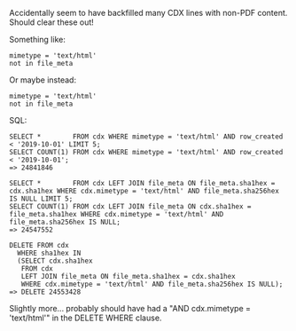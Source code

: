 
Accidentally seem to have backfilled many CDX lines with non-PDF content.
Should clear these out!

Something like:

    mimetype = 'text/html'
    not in file_meta

Or maybe instead:

    mimetype = 'text/html'
    not in file_meta

SQL:

    SELECT *        FROM cdx WHERE mimetype = 'text/html' AND row_created < '2019-10-01' LIMIT 5;
    SELECT COUNT(1) FROM cdx WHERE mimetype = 'text/html' AND row_created < '2019-10-01';
    => 24841846

    SELECT *        FROM cdx LEFT JOIN file_meta ON file_meta.sha1hex = cdx.sha1hex WHERE cdx.mimetype = 'text/html' AND file_meta.sha256hex IS NULL LIMIT 5;
    SELECT COUNT(1) FROM cdx LEFT JOIN file_meta ON cdx.sha1hex = file_meta.sha1hex WHERE cdx.mimetype = 'text/html' AND file_meta.sha256hex IS NULL;
    => 24547552

    DELETE FROM cdx
      WHERE sha1hex IN
      (SELECT cdx.sha1hex
       FROM cdx
       LEFT JOIN file_meta ON file_meta.sha1hex = cdx.sha1hex
       WHERE cdx.mimetype = 'text/html' AND file_meta.sha256hex IS NULL);
    => DELETE 24553428

Slightly more... probably should have had a "AND cdx.mimetype = 'text/html'" in
the DELETE WHERE clause.
